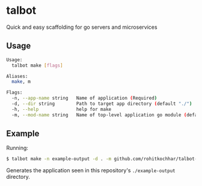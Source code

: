 # talbot

Quick and easy scaffolding for go servers and microservices

## Usage

```bash
Usage:
  talbot make [flags]

Aliases:
  make, m

Flags:
  -n, --app-name string   Name of application (Required)
  -d, --dir string        Path to target app directory (default "./")
  -h, --help              help for make
  -m, --mod-name string   Name of top-level application go module (default $app-name)
```

## Example

Running:

```bash
$ talbot make -n example-output -d . -m github.com/rohitkochhar/talbot-output
```

Generates the application seen in this repository's `./example-output` directory.
